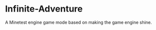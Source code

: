 Infinite-Adventure
==================

A Minetest engine game mode based on making the game engine shine.
